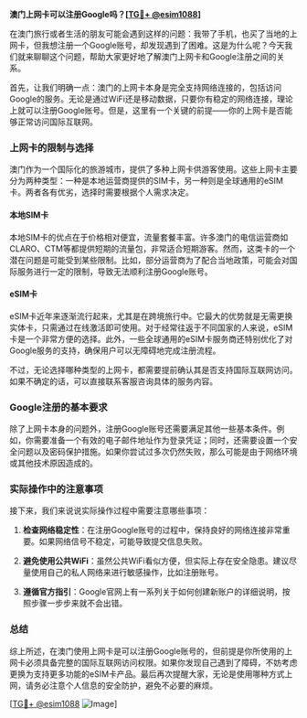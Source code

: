**澳门上网卡可以注册Google吗？[[TG💪+ @esim1088](https://t.me/s/esim1088)]**

在澳门旅行或者生活的朋友可能会遇到这样的问题：我带了手机，也买了当地的上网卡，但我想注册一个Google账号，却发现遇到了困难。这是为什么呢？今天我们就来聊聊这个问题，帮助大家更好地了解澳门上网卡和Google注册之间的关系。

首先，让我们明确一点：澳门的上网卡本身是完全支持网络连接的，包括访问Google的服务。无论是通过WiFi还是移动数据，只要你有稳定的网络连接，理论上就可以注册Google账号。但是，这里有一个关键的前提——你的上网卡是否能够正常访问国际互联网。

### 上网卡的限制与选择

澳门作为一个国际化的旅游城市，提供了多种上网卡供游客使用。这些上网卡主要分为两种类型：一种是本地运营商提供的SIM卡，另一种则是全球通用的eSIM卡。两者各有优劣，选择时需要根据个人需求决定。

#### 本地SIM卡

本地SIM卡的优点在于价格相对便宜，流量套餐丰富。许多澳门的电信运营商如CLARO、CTM等都提供短期的流量包，非常适合短期游客。然而，这类卡的一个潜在问题是可能受到某些限制。比如，部分运营商为了配合当地政策，可能会对国际服务进行一定的限制，导致无法顺利注册Google账号。

#### eSIM卡

eSIM卡近年来逐渐流行起来，尤其是在跨境旅行中。它最大的优势就是无需更换实体卡，只需通过在线激活即可使用。对于经常往返于不同国家的人来说，eSIM卡是一个非常方便的选择。此外，一些全球通用的eSIM卡服务商还特别优化了对Google服务的支持，确保用户可以无障碍地完成注册流程。

不过，无论选择哪种类型的上网卡，都需要提前确认其是否支持国际互联网访问。如果不确定的话，可以直接联系客服咨询具体的服务内容。

### Google注册的基本要求

除了上网卡本身的问题外，注册Google账号还需要满足其他一些基本条件。例如，你需要准备一个有效的电子邮件地址作为登录凭证；同时，还需要设置一个安全问题以及密码保护措施。如果你尝试过多次仍然失败，那么可能是由于网络环境或其他技术原因造成的。

### 实际操作中的注意事项

接下来，我们来说说实际操作过程中需要注意哪些事项：

1. **检查网络稳定性**：在注册Google账号的过程中，保持良好的网络连接非常重要。如果网络信号不稳定，可能导致提交信息失败。
   
2. **避免使用公共WiFi**：虽然公共WiFi看似方便，但实际上存在安全隐患。建议尽量使用自己的私人网络来进行敏感操作，比如注册账号。

3. **遵循官方指引**：Google官网上有一系列关于如何创建新账户的详细说明，按照步骤一步步来就不会出错。

### 总结

综上所述，在澳门使用上网卡是可以注册Google账号的，但前提是你所使用的上网卡必须具备完整的国际互联网访问权限。如果你发现自己遇到了障碍，不妨考虑更换为支持更多功能的eSIM卡产品。最后再次提醒大家，无论是使用哪种方式上网，请务必注意个人信息的安全防护，避免不必要的麻烦。

[[TG💪+ @esim1088](https://t.me/s/esim1088) ![Image](https://i.postimg.cc/4NQfJmqS/Snipaste-2025-05-13-00-14-12.png)]